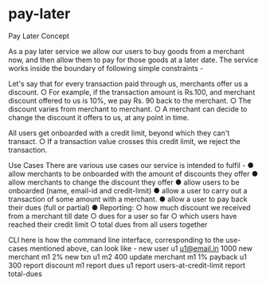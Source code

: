 # pay-later
Pay Later Concept

As a pay later service we allow our users to buy goods from a merchant now, and then allow them to pay for those goods at a later date.
The service works inside the boundary of following simple constraints -

Let's say that for every transaction paid through us, merchants offer us a discount.
  ○ For example, if the transaction amount is Rs.100, and merchant discount offered to us is 10%, we pay Rs. 90 back to the merchant.
  ○ The discount varies from merchant to merchant.
  ○ A merchant can decide to change the discount it offers to us, at any point in time.
  
All users get onboarded with a credit limit, beyond which they can't transact.
  ○ If a transaction value crosses this credit limit, we reject the transaction.


Use Cases
There are various use cases our service is intended to fulfil -
● allow merchants to be onboarded with the amount of discounts they offer
● allow merchants to change the discount they offer
● allow users to be onboarded (name, email-id and credit-limit)
● allow a user to carry out a transaction of some amount with a merchant.
● allow a user to pay back their dues (full or partial)
● Reporting:
○ how much discount we received from a merchant till date
○ dues for a user so far
○ which users have reached their credit limit
○ total dues from all users together

CLI
here is how the command line interface, corresponding to the use-cases mentioned above, can look like -
new user u1 u1@email.in 1000 new merchant m1 2%
new txn u1 m2 400
update merchant m1 1% payback u1 300
report discount m1
report dues u1
report users-at-credit-limit report total-dues
